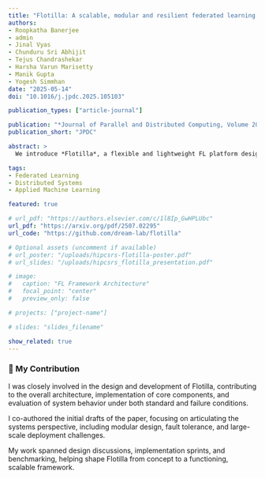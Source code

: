 ```yaml
---
title: "Flotilla: A scalable, modular and resilient federated learning framework for heterogeneous resources"
authors:
- Roopkatha Banerjee
- admin
- Jinal Vyas
- Chunduru Sri Abhijit
- Tejus Chandrashekar
- Harsha Varun Marisetty
- Manik Gupta
- Yogesh Simmhan
date: "2025-05-14"
doi: "10.1016/j.jpdc.2025.105103"

publication_types: ["article-journal"]

publication: "*Journal of Parallel and Distributed Computing, Volume 203* [CORE A*]"
publication_short: "JPDC"

abstract: >
  We introduce *Flotilla*, a flexible and lightweight FL platform designed for real-world edge environments, offering modular strategy support, asynchronous updates, and high fault tolerance. It runs efficiently on edge hardware like Raspberry Pi and Jetson, outperforming or matching top frameworks like Flower, OpenFL, and FedML, while scaling seamlessly to 1000+ clients.

tags:
- Federated Learning
- Distributed Systems
- Applied Machine Learning

featured: true

# url_pdf: "https://authors.elsevier.com/c/1l8Ip_GwHPLUbc"
url_pdf: "https://arxiv.org/pdf/2507.02295"
url_code: "https://github.com/dream-lab/flotilla"

# Optional assets (uncomment if available)
# url_poster: "/uploads/hipcsrs-flotilla-poster.pdf"
# url_slides: "/uploads/hipcsrs_flotilla_presentation.pdf"

# image:
#   caption: "FL Framework Architecture"
#   focal_point: "center"
#   preview_only: false

# projects: ["project-name"]

# slides: "slides_filename"

show_related: true
---
```


  ### 🧩 My Contribution

  I was closely involved in the design and development of Flotilla, contributing to the overall architecture, implementation
  of core components, and evaluation of system behavior under both standard and failure conditions.

  I co-authored the initial drafts of the paper, focusing on articulating the systems perspective, including modular design,
  fault tolerance, and large-scale deployment challenges.

  My work spanned design discussions, implementation sprints, and benchmarking, helping shape Flotilla from concept to
  a functioning, scalable framework.
